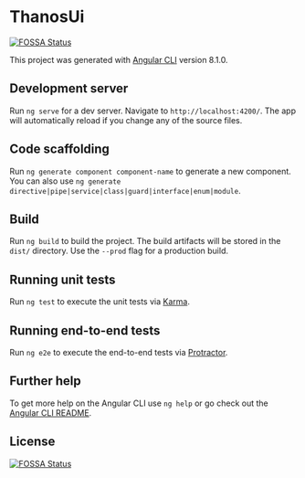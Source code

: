 # ThanosUi
[![FOSSA Status](https://app.fossa.io/api/projects/git%2Bgithub.com%2Fabigail830%2FThanosUI.svg?type=shield)](https://app.fossa.io/projects/git%2Bgithub.com%2Fabigail830%2FThanosUI?ref=badge_shield)


This project was generated with [Angular CLI](https://github.com/angular/angular-cli) version 8.1.0.

## Development server

Run `ng serve` for a dev server. Navigate to `http://localhost:4200/`. The app will automatically reload if you change any of the source files.

## Code scaffolding

Run `ng generate component component-name` to generate a new component. You can also use `ng generate directive|pipe|service|class|guard|interface|enum|module`.

## Build

Run `ng build` to build the project. The build artifacts will be stored in the `dist/` directory. Use the `--prod` flag for a production build.

## Running unit tests

Run `ng test` to execute the unit tests via [Karma](https://karma-runner.github.io).

## Running end-to-end tests

Run `ng e2e` to execute the end-to-end tests via [Protractor](http://www.protractortest.org/).

## Further help

To get more help on the Angular CLI use `ng help` or go check out the [Angular CLI README](https://github.com/angular/angular-cli/blob/master/README.md).


## License
[![FOSSA Status](https://app.fossa.io/api/projects/git%2Bgithub.com%2Fabigail830%2FThanosUI.svg?type=large)](https://app.fossa.io/projects/git%2Bgithub.com%2Fabigail830%2FThanosUI?ref=badge_large)